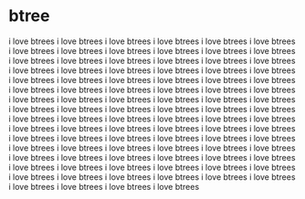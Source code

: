 # btree
i love btrees i love btrees i love btrees i love btrees i love btrees i love btrees i love btrees i love btrees i love btrees i love btrees i love btrees i love btrees i love btrees i love btrees i love btrees i love btrees i love btrees i love btrees i love btrees i love btrees i love btrees i love btrees i love btrees i love btrees i love btrees i love btrees i love btrees i love btrees i love btrees i love btrees i love btrees i love btrees i love btrees i love btrees i love btrees i love btrees i love btrees i love btrees i love btrees i love btrees i love btrees i love btrees i love btrees i love btrees i love btrees i love btrees i love btrees i love btrees i love btrees i love btrees i love btrees i love btrees i love btrees i love btrees i love btrees i love btrees i love btrees i love btrees i love btrees i love btrees i love btrees i love btrees i love btrees i love btrees i love btrees i love btrees i love btrees i love btrees i love btrees i love btrees i love btrees i love btrees i love btrees i love btrees i love btrees i love btrees i love btrees i love btrees i love btrees i love btrees i love btrees i love btrees i love btrees i love btrees i love btrees i love btrees i love btrees i love btrees i love btrees i love btrees i love btrees i love btrees i love btrees i love btrees 
